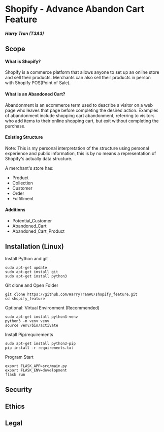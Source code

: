 # Shopify - Advance Abandon Cart Feature

##### Harry Tran (T3A3)

## Scope

#### **What is Shopify?**

Shopify is a commerce platform that allows anyone to set up an online store and sell their products. Merchants can also sell their products in person with Shopify POS(Point of Sale).

#### **What is an Abandoned Cart?**

Abandonment is an ecommerce term used to describe a visitor on a web page who leaves that page before completing the desired action. Examples of abandonment include shopping cart abandonment, referring to visitors who add items to their online shopping cart, but exit without completing the purchase.

#### **Existing Structure**

Note: This is my personal interpretation of the structure using personal experience and public information, this is by no means a representation of Shopify's actually data structure.

A merchant's store has:

- Product
- Collection
- Customer
- Order
- Fulfillment

#### **Additions**

- Potential_Customer
- Abandoned_Cart
- Abandoned_Cart_Product

## Installation (Linux)

Install Python and git

```
sudo apt-get update
sudo apt-get install git
sudo apt-get install python3
```

Git clone and Open Folder

```
git clone https://github.com/HarryTranAU/shopify_feature.git
cd shopify_feature
```

Optional: Virtual Environment (Recommended)

```
sudo apt-get install python3-venv
python3 -m venv venv
source venv/bin/activate
```

Install Pip/requirements

```
sudo apt-get install python3-pip
pip install -r requirements.txt
```

Program Start

```
export FLASK_APP=src/main.py
export FLASK_ENV=development
flask run
```

## Security

## Ethics

## Legal